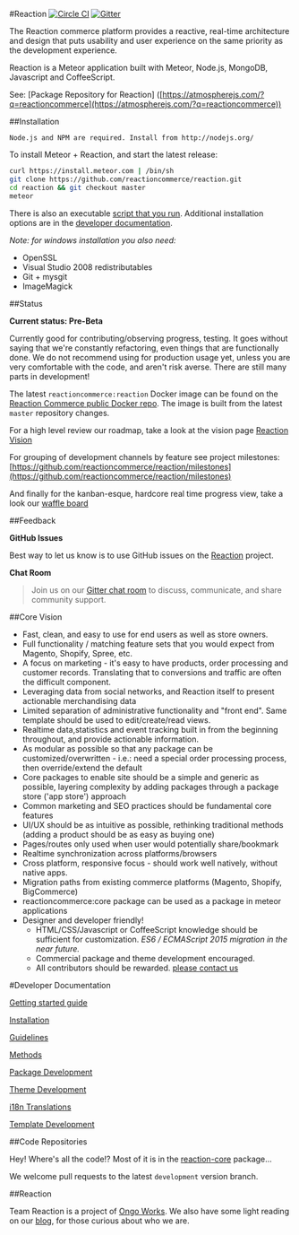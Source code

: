 #Reaction [![Circle CI](https://circleci.com/gh/reactioncommerce/reaction-core.svg?style=svg)](https://circleci.com/gh/reactioncommerce/reaction) [![Gitter](https://badges.gitter.im/JoinChat.svg)](https://gitter.im/reactioncommerce/reaction?utm_source=badge&utm_medium=badge&utm_campaign=pr-badge&utm_content=badge)

The Reaction commerce platform provides a reactive, real-time architecture and design that puts usability and user experience on the same priority as the development experience.

Reaction is a Meteor application built with Meteor, Node.js, MongoDB, Javascript and CoffeeScript.

See: [Package Repository for Reaction] ([https://atmospherejs.com/?q=reactioncommerce](https://atmospherejs.com/?q=reactioncommerce))

##Installation

```
Node.js and NPM are required. Install from http://nodejs.org/
```

To install Meteor + Reaction, and start the latest release:

```bash
curl https://install.meteor.com | /bin/sh
git clone https://github.com/reactioncommerce/reaction.git
cd reaction && git checkout master
meteor
```

There is also an executable [script that you run](https://github.com/reactioncommerce/reaction/blob/development/bin/install). Additional installation options are in the [developer documentation](https://github.com/reactioncommerce/reaction-core/blob/development/docs/installation.md).

_Note: for windows installation you also need:_
- OpenSSL
- Visual Studio 2008 redistributables
- Git + mysgit
- ImageMagick

##Status

**Current status: Pre-Beta**

Currently good for contributing/observing progress, testing. It goes without saying that we're constantly refactoring, even things that are functionally done. We do not recommend using for production usage yet, unless you are very comfortable with the code, and aren't risk averse. There are still many parts in development!

The latest `reactioncommerce:reaction` Docker image can be found on the [Reaction Commerce public Docker repo](https://index.docker.io/u/reactioncommerce/). The image is built from the latest `master` repository changes.

For a high level review our roadmap, take a look at the vision page [Reaction Vision](http://reactioncommerce.com/vision)

For grouping of development channels by feature see project milestones: [https://github.com/reactioncommerce/reaction/milestones](https://github.com/reactioncommerce/reaction/milestones)

And finally for the kanban-esque, hardcore real time progress view, take a look our [waffle board](https://waffle.io/reactioncommerce/reaction)

##Feedback

 **GitHub Issues**

 Best way to let us know is to use GitHub issues on the [Reaction](https://github.com/reactioncommerce/reaction) project.

**Chat Room**

>  Join us on our [Gitter chat room](https://gitter.im/reactioncommerce/reaction) to discuss, communicate, and share community support.

##Core Vision
- Fast, clean, and easy to use for end users as well as store owners.
- Full functionality / matching feature sets that you would expect from Magento, Shopify, Spree, etc.
- A focus on marketing - it's easy to have products, order processing and customer records. Translating that to conversions and traffic are often the difficult component.
- Leveraging data from social networks, and Reaction itself to present actionable merchandising data
- Limited separation of administrative functionality and "front end". Same template should be used to edit/create/read views.
- Realtime data,statistics and event tracking built in from the beginning throughout, and provide actionable information.
- As modular as possible so that any package can be customized/overwritten - i.e.: need a special order processing process, then override/extend the default
- Core packages to enable site should be a simple and generic as possible, layering complexity by adding packages through a package store ('app store') approach
- Common marketing and SEO practices should be fundamental core features
- UI/UX should be as intuitive as possible, rethinking traditional methods (adding a product should be as easy as buying one)
- Pages/routes only used when user would potentially share/bookmark
- Realtime synchronization across platforms/browsers
- Cross platform, responsive focus - should work well natively, without native apps.
- Migration paths from existing commerce platforms (Magento, Shopify, BigCommerce)
- reactioncommerce:core package can be used as a package in meteor applications
- Designer and developer friendly!
  - HTML/CSS/Javascript or CoffeeScript knowledge should be sufficient for customization. _ES6 / ECMAScript 2015 migration in the near future._
  - Commercial package and theme development encouraged.
  - All contributors should be rewarded. [please contact us](mailto:hello@ongoworks.com)

#Developer Documentation

[Getting started guide](http://thoughts.reactioncommerce.com/how-to-get-involved-with-reaction-commerce/)

[Installation](https://github.com/ongoworks/reaction-core/blob/master/docs/installation.md)

[Guidelines](https://github.com/ongoworks/reaction-core/blob/master/docs/conventions.md)

[Methods](https://github.com/ongoworks/reaction-core/blob/master/docs/methods.md)

[Package Development](https://github.com/ongoworks/reaction-core/blob/master/docs/packages.md)

[Theme Development](https://github.com/ongoworks/reaction-core/blob/master/docs/themes.md)

[i18n Translations](https://github.com/ongoworks/reaction-core/blob/master/docs/i18n.md)

[Template Development](https://github.com/ongoworks/reaction-core/blob/master/docs/templates.md)

##Code Repositories

Hey! Where's all the code!? Most of it is in the [reaction-core](https://github.com/reactioncommerce/reaction-core/) package...

We welcome pull requests to the latest `development` version branch.

##Reaction

Team Reaction is a project of [Ongo Works](http://ongoworks.com). We also have some light reading on our [blog](http://thoughts.reactioncommerce.com/), for those curious about who we are.

